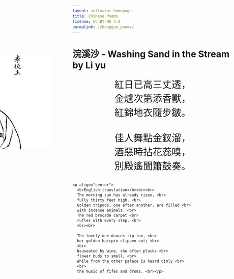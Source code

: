 ```yaml
---
layout: sulfastor-homepage
title: Chinese Poems
license: CC BY-ND 4.0
permalink: /zhongguo_poems/
---
```


<div>
<h1>浣溪沙 - Washing Sand in the Stream by Li yu</h1>
    <div class="col-xs-3 col-sm-4">
    </div>
    <p align="center">
      <img style="position:absolute; top:225px; right:800px; width:450px; height:300px" src="/images/liyu.jpg" alt="images of li yu">
      <big style="font-size: 30px;">
	紅日已高三丈透，<br>
	金爐次第添香獸，<br>
	紅錦地衣隨步皺。<br>
	<br>
	佳人舞點金釵溜，<br>
	酒惡時拈花蕊嗅，<br>
	別殿遙聞簫鼓奏。<br>
    </big><br>
    
    <p align="center">
      <b>English translation</b><br><br>
      The morning sun has already risen, <br>
      fully thirty feet high. <br>
      Golden tripods, one after another, are filled <br>
      with incense animals. <br>
      The red brocade carpet <br>
      rufles with every step. <br>
      <br><br>

      The lovely one dances tip-toe, <br>
      her golden hairpin slippen out; <br>
      <br>
      Nauseated by wine, she often plucks <br>
      flower buds to smell, <br>
      While from the other palace is heard dimly <br>
      <br>
      the music of fifes and drums. <br></p>
